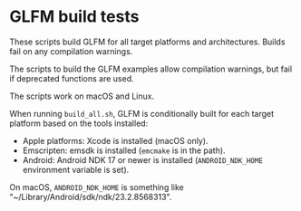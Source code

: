 # GLFM build tests

These scripts build GLFM for all target platforms and architectures. Builds fail on any compilation warnings.

The scripts to build the GLFM examples allow compilation warnings, but fail if deprecated functions are used.

The scripts work on macOS and Linux.

When running `build_all.sh`, GLFM is conditionally built for each target platform based on the tools installed:

* Apple platforms: Xcode is installed (macOS only).
* Emscripten: emsdk is installed (`emcmake` is in the path).
* Android: Android NDK 17 or newer is installed (`ANDROID_NDK_HOME` environment variable is set).

On macOS, `ANDROID_NDK_HOME` is something like "~/Library/Android/sdk/ndk/23.2.8568313".

